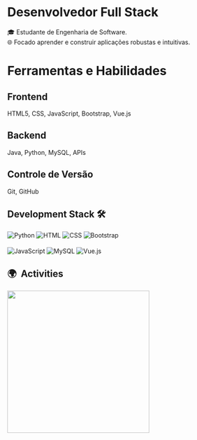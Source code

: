 <h1><b>Desenvolvedor Full Stack</b></h1>

🎓 Estudante de Engenharia de Software.<br>
🌐 Focado aprender e construir aplicações robustas e intuitivas.<br>
<h1>Ferramentas e Habilidades</h1>
<h2>Frontend</h2>
HTML5, CSS, JavaScript, Bootstrap, Vue.js <br>
<h2>Backend</h2>
Java, Python, MySQL, APIs <br>
<h2>Controle de Versão</h2>
Git, GitHub


## Development Stack 🛠️
<div style="display: inline-block;">
    <img align="center" src="https://img.shields.io/badge/Python-005C84?style=for-the-badge&logo=python&logoColor=white"
        alt="Python">
    <img align="center" src="https://img.shields.io/badge/HTML5-E34F26?style=for-the-badge&logo=html5&logoColor=white"
        alt="HTML">
    <img align="center" src="https://img.shields.io/badge/CSS3-1572B6?style=for-the-badge&logo=css3&logoColor=white"
        alt="CSS">
    <img align="center" src="https://img.shields.io/badge/Bootstrap-563D7C?style=for-the-badge&logo=bootstrap&logoColor=white"
        alt="Bootstrap"><br><br>
    <img align="center" src="https://img.shields.io/badge/JavaScript-F7DF1E?style=for-the-badge&logo=javascript&logoColor=black"
        alt="JavaScript">
    <img align="center" src="https://img.shields.io/badge/MySQL-005C84?style=for-the-badge&logo=mysql&logoColor=white"
        alt="MySQL">
    <img align="center" src="https://img.shields.io/badge/Vue.js-43853D?style=for-the-badge&logo=node.js&logoColor=white"
        alt="Vue.js">
</div>

## 🌍 &nbsp;Activities
<p align="left">
      <img width=325  src="https://github-readme-stats.vercel.app/api/top-langs/?username=GustaBaron&hide=c%23,powershell,Mathematica,Ruby,Objective-C,Objective-C%2b%2b,Cuda&title_color=61dafb&text_color=ffffff&icon_color=61dafb&bg_color=20232a&langs_count=8&layout=compact&border_color=61dafb&hide_border=true" />
</p>


